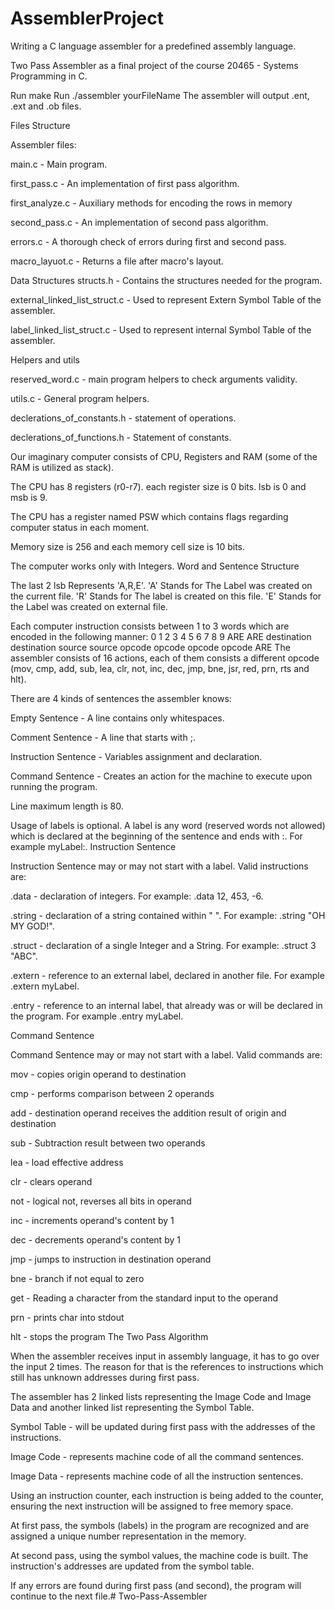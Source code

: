 # AssemblerProject
Writing a C language assembler for a predefined assembly language.

Two Pass Assembler as a final project of the course 20465 - Systems Programming in C.

Run make
Run ./assembler yourFileName
The assembler will output .ent, .ext and .ob files.

Files Structure

Assembler files:

main.c - Main program.

first_pass.c - An implementation of first pass algorithm.

first_analyze.c - Auxiliary methods for encoding the rows in memory

second_pass.c - An implementation of second pass algorithm.

errors.c - A thorough check of errors during first and second pass.

macro_layuot.c - Returns a file after macro's layout.

Data Structures
structs.h - Contains the structures needed for the program.

external_linked_list_struct.c - Used to represent Extern Symbol Table of the assembler.

label_linked_list_struct.c - Used to represent  internal Symbol Table of the assembler.


Helpers and utils

reserved_word.c - main program helpers to check arguments validity.

utils.c - General program helpers.

declerations_of_constants.h - statement of operations.

declerations_of_functions.h - Statement of constants.

Our imaginary computer consists of CPU, Registers and RAM (some of the RAM is utilized as stack).

The CPU has 8 registers (r0-r7). each register size is 0 bits. lsb is 0 and msb is 9.

The CPU has a register named PSW which contains flags regarding computer status in each moment.

Memory size is 256 and each memory cell size is 10 bits.

The computer works only with Integers. Word and Sentence Structure

The last 2 lsb Represents 'A,R,E'. 'A' Stands for The Label was created on the current file. 'R' Stands for The label is created on this file. 'E' Stands for the Label was created on external file.

Each computer instruction consists between 1 to 3 words which are encoded in the following manner: 0 1 2 3 4 5 6 7 8 9 ARE ARE destination destination source source opcode opcode opcode opcode ARE The assembler consists of 16 actions, each of them consists a different opcode (mov, cmp, add, sub, lea, clr, not, inc, dec, jmp, bne, jsr, red, prn, rts and hlt).

There are 4 kinds of sentences the assembler knows:

Empty Sentence - A line contains only whitespaces.

Comment Sentence - A line that starts with ;.

Instruction Sentence - Variables assignment and declaration.

Command Sentence - Creates an action for the machine to execute upon running the program.

Line maximum length is 80.

Usage of labels is optional. A label is any word (reserved words not allowed) which is declared at the beginning of the sentence and ends with :. For example myLabel:. Instruction Sentence

Instruction Sentence may or may not start with a label. Valid instructions are:

.data - declaration of integers. For example: .data 12, 453, -6.

.string - declaration of a string contained within " ". For example: .string "OH MY GOD!".

.struct - declaration of a single Integer and a String. For example: .struct 3 "ABC".

.extern - reference to an external label, declared in another file. For example .extern myLabel.

.entry - reference to an internal label, that already was or will be declared in the program. For example .entry myLabel.

Command Sentence

Command Sentence may or may not start with a label. Valid commands are:

mov - copies origin operand to destination

cmp - performs comparison between 2 operands

add - destination operand receives the addition result of origin and destination

sub - Subtraction result between two operands

lea - load effective address

clr - clears operand

not - logical not, reverses all bits in operand

inc - increments operand's content by 1

dec - decrements operand's content by 1

jmp - jumps to instruction in destination operand

bne - branch if not equal to zero

get - Reading a character from the standard input to the operand

prn - prints char into stdout

hlt - stops the program The Two Pass Algorithm

When the assembler receives input in assembly language, it has to go over the input 2 times. The reason for that is the references to instructions which still has unknown addresses during first pass.

The assembler has 2 linked lists representing the Image Code and Image Data and another linked list representing the Symbol Table.

Symbol Table - will be updated during first pass with the addresses of the instructions.

Image Code - represents machine code of all the command sentences.

Image Data - represents machine code of all the instruction sentences.

Using an instruction counter, each instruction is being added to the counter, ensuring the next instruction will be assigned to free memory space.

At first pass, the symbols (labels) in the program are recognized and are assigned a unique number representation in the memory.

At second pass, using the symbol values, the machine code is built. The instruction's addresses are updated from the symbol table.

If any errors are found during first pass (and second), the program will continue to the next file.# Two-Pass-Assembler
